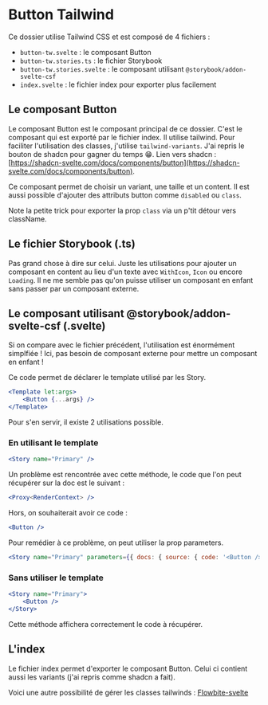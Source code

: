 # Button Tailwind

Ce dossier utilise Tailwind CSS et est composé de 4 fichiers :
- ``button-tw.svelte`` : le composant Button
- ``button-tw.stories.ts`` : le fichier Storybook
- ``button-tw.stories.svelte`` : le composant utilisant ``@storybook/addon-svelte-csf``
- ``index.svelte`` : le fichier index pour exporter plus facilement

## Le composant Button

Le composant Button est le composant principal de ce dossier. C'est le composant qui est exporté par le fichier index. Il utilise tailwind. Pour faciliter l'utilisation des classes, j'utilise ``tailwind-variants``. J'ai repris le bouton de shadcn pour gagner du temps 😁. Lien vers shadcn : [https://shadcn-svelte.com/docs/components/button](https://shadcn-svelte.com/docs/components/button).

Ce composant permet de choisir un variant, une taille et un content. Il est aussi possible d'ajouter des attributs button comme ``disabled`` ou ``class``.

Note la petite trick pour exporter la prop ``class`` via un p'tit détour vers className.

## Le fichier Storybook (.ts)

Pas grand chose à dire sur celui. Juste les utilisations pour ajouter un composant en content au lieu d'un texte avec ``WithIcon``, ``Icon`` ou encore ``Loading``. Il ne me semble pas qu'on puisse utiliser un composant en enfant sans passer par un composant externe.

## Le composant utilisant @storybook/addon-svelte-csf (.svelte)

Si on compare avec le fichier précédent, l'utilisation est énormément simplfiée ! Ici, pas besoin de composant externe pour mettre un composant en enfant !

Ce code permet de déclarer le template utilisé par les Story.
```jsx
<Template let:args>
	<Button {...args} />
</Template>
```

Pour s'en servir, il existe 2 utilisations possible.

### En utilisant le template

```jsx
<Story name="Primary" />
```
Un problème est rencontrée avec cette méthode, le code que l'on peut récupérer sur la doc est le suivant :

```jsx
<Proxy<RenderContext> />
```

Hors, on souhaiterait avoir ce code :
```jsx
<Button />
```

Pour remédier à ce problème, on peut utiliser la prop parameters.

```jsx
<Story name="Primary" parameters={{ docs: { source: { code: '<Button />' } } }} />
```

### Sans utiliser le template

```jsx
<Story name="Primary">
	<Button />
</Story>
```

Cette méthode affichera correctement le code à récupérer.

## L'index

Le fichier index permet d'exporter le composant Button. Celui ci contient aussi les variants (j'ai repris comme shadcn a fait).

Voici une autre possibilité de gérer les classes tailwinds : [Flowbite-svelte](https://github.com/themesberg/flowbite-svelte/blob/main/src/lib/buttons/Button.svelte)